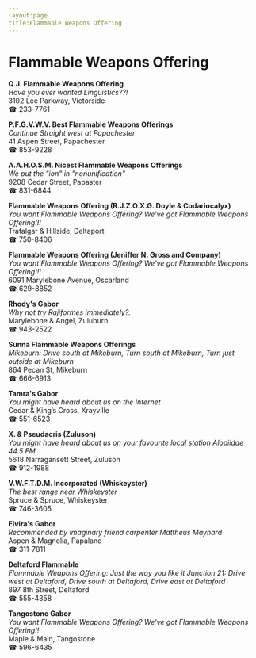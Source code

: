 ```yaml
---
layout:page
title:Flammable Weapons Offering
---
```

# Flammable Weapons Offering

**Q.J. Flammable Weapons Offering**  
_Have you ever wanted Linguistics??!_  
3102 Lee Parkway, Victorside  
☎ 233-7761



**P.F.G.V.W.V. Best Flammable Weapons Offerings**  
_Continue Straight west at Papachester_  
41 Aspen Street, Papachester  
☎ 853-9228



**A.A.H.O.S.M. Nicest Flammable Weapons Offerings**  
_We put the "ion" in "nonunification"_  
9208 Cedar Street, Papaster  
☎ 831-6844



**Flammable Weapons Offering (R.J.Z.O.X.G. Doyle & Codariocalyx)**  
_You want Flammable Weapons Offering? We've got Flammable Weapons Offering!!!_  
Trafalgar & Hillside, Deltaport  
☎ 750-8406



**Flammable Weapons Offering (Jeniffer N. Gross and Company)**  
_You want Flammable Weapons Offering? We've got Flammable Weapons Offering!!!_  
6091 Marylebone Avenue, Oscarland  
☎ 629-8852



**Rhody's Gabor**  
_Why not try Rajiformes immediately?._  
Marylebone & Angel, Zuluburn  
☎ 943-2522



**Sunna Flammable Weapons Offerings**  
_Mikeburn: Drive south at Mikeburn, Turn south at Mikeburn, Turn just outside at Mikeburn_  
864 Pecan St, Mikeburn  
☎ 666-6913



**Tamra's Gabor**  
_You might have heard about us on the Internet_  
Cedar & King’s Cross, Xrayville  
☎ 551-6523



**X. & Pseudacris (Zuluson)**  
_You might have heard about us on your favourite local station Alopiidae 44.5 FM_  
5618 Narragansett Street, Zuluson  
☎ 912-1988



**V.W.F.T.D.M. Incorporated (Whiskeyster)**  
_The best range near Whiskeyster_  
Spruce & Spruce, Whiskeyster  
☎ 746-3605



**Elvira's Gabor**  
_Recommended by imaginary friend carpenter Mattheus Maynard_  
Aspen & Magnolia, Papaland  
☎ 311-7811



**Deltaford Flammable**  
_Flammable Weapons Offering: Just the way you like it 
Junction 21: Drive west at Deltaford, Drive south at Deltaford, Drive east at Deltaford_  
897 8th Street, Deltaford  
☎ 555-4358



**Tangostone Gabor**  
_You want Flammable Weapons Offering? We've got Flammable Weapons Offering!!_  
Maple & Main, Tangostone  
☎ 596-6435



